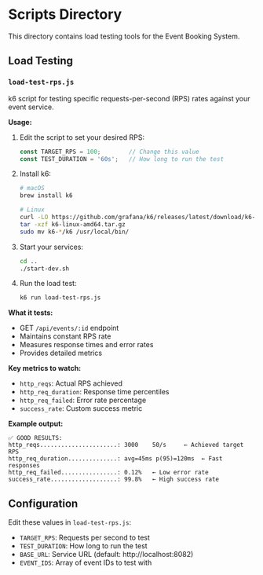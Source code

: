 # Scripts Directory

This directory contains load testing tools for the Event Booking System.

## Load Testing

### `load-test-rps.js`
k6 script for testing specific requests-per-second (RPS) rates against your event service.

**Usage:**
1. Edit the script to set your desired RPS:
   ```javascript
   const TARGET_RPS = 100;        // Change this value
   const TEST_DURATION = '60s';   // How long to run the test
   ```

2. Install k6:
   ```bash
   # macOS
   brew install k6
   
   # Linux
   curl -LO https://github.com/grafana/k6/releases/latest/download/k6-linux-amd64.tar.gz
   tar -xzf k6-linux-amd64.tar.gz
   sudo mv k6-*/k6 /usr/local/bin/
   ```

3. Start your services:
   ```bash
   cd ..
   ./start-dev.sh
   ```

4. Run the load test:
   ```bash
   k6 run load-test-rps.js
   ```

**What it tests:**
- GET `/api/events/:id` endpoint
- Maintains constant RPS rate
- Measures response times and error rates
- Provides detailed metrics

**Key metrics to watch:**
- `http_reqs`: Actual RPS achieved
- `http_req_duration`: Response time percentiles
- `http_req_failed`: Error rate percentage
- `success_rate`: Custom success metric

**Example output:**
```
✅ GOOD RESULTS:
http_reqs......................: 3000    50/s     ← Achieved target RPS
http_req_duration..............: avg=45ms p(95)=120ms  ← Fast responses
http_req_failed................: 0.12%   ← Low error rate
success_rate...................: 99.8%   ← High success rate
```

## Configuration

Edit these values in `load-test-rps.js`:
- `TARGET_RPS`: Requests per second to test
- `TEST_DURATION`: How long to run the test
- `BASE_URL`: Service URL (default: http://localhost:8082)
- `EVENT_IDS`: Array of event IDs to test with
